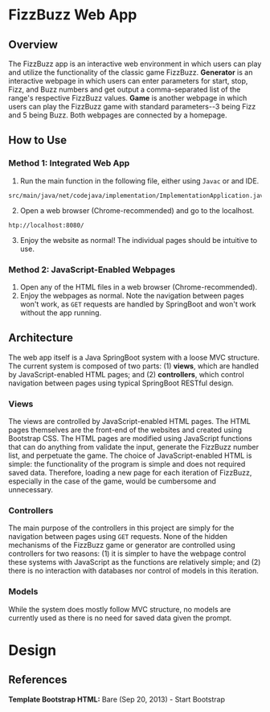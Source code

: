 # FizzBuzz Web App
## Overview
The FizzBuzz app is an interactive web environment in which users can play and utilize the functionality of the classic
game FizzBuzz. <b>Generator</b> is an interactive webpage in which users can enter parameters for start, stop, Fizz, and
Buzz numbers and get output a comma-separated list of the range's respective FizzBuzz values. <b>Game</b> is another webpage
in which users can play the FizzBuzz game with standard parameters--3 being Fizz and 5 being Buzz. Both webpages are 
connected by a homepage.
## How to Use
### Method 1: Integrated Web App
1. Run the main function in the following file, either using `Javac` or and IDE.<br>
```
src/main/java/net/codejava/implementation/ImplementationApplication.java
```
2. Open a web browser (Chrome-recommended) and go to the localhost.
```
htp://localhost:8080/
```
3. Enjoy the website as normal! The individual pages should be intuitive to use.
### Method 2: JavaScript-Enabled Webpages
1. Open any of the HTML files in a web browser (Chrome-recommended).
2. Enjoy the webpages as normal. Note the navigation between pages won't work, as `GET` requests are handled by SpringBoot
and won't work without the app running.
## Architecture
The web app itself is a Java SpringBoot system with a loose MVC structure. The current system is composed of two parts: (1) 
<b>views</b>, which are handled by JavaScript-enabled HTML pages; and (2) <b>controllers</b>, which control navigation
between pages using typical SpringBoot RESTful design.
### Views
The views are controlled by JavaScript-enabled HTML pages. The HTML pages themselves are the front-end of the websites and
created using Bootstrap CSS. The HTML pages are modified using JavaScript functions that can do anything from validate the input,
generate the FizzBuzz number list, and perpetuate the game. The choice of JavaScript-enabled HTML is simple: the functionality
of the program is simple and does not required saved data. Therefore, loading a new page for each iteration of FizzBuzz,
especially in the case of the game, would be cumbersome and unnecessary.
### Controllers
The main purpose of the controllers in this project are simply for the navigation between pages using `GET` requests. None
of the hidden mechanisms of the FizzBuzz game or generator are controlled using controllers for two reasons: (1) it is simpler
to have the webpage control these systems with JavaScript as the functions are relatively simple; and (2) there is no 
interaction with databases nor control of models in this iteration.
### Models
While the system does mostly follow MVC structure, no models are currently used as there is no need for saved data given
the prompt.
# Design
## References
<b>Template Bootstrap HTML:</b> Bare (Sep 20, 2013) - Start Bootstrap